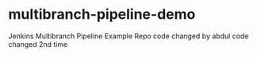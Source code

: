 # multibranch-pipeline-demo
Jenkins Multibranch Pipeline Example Repo 
code changed by abdul
code changed 2nd time
